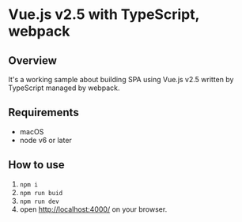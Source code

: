 # Vue.js v2.5 with TypeScript, webpack

## Overview
It's a working sample about building SPA using Vue.js v2.5 written by TypeScript managed by webpack.  

## Requirements
- macOS
- node v6 or later

## How to use
1. `npm i`
2. `npm run buid`
3. `npm run dev`
4. open [http://localhost:4000/](http://localhost:4000/) on your browser.
